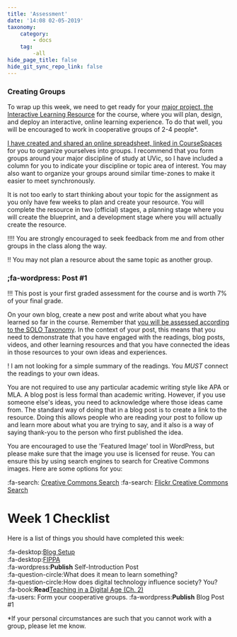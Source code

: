 ```yaml
---
title: 'Assessment'
date: '14:08 02-05-2019'
taxonomy:
    category:
        - docs
    tag:
        -all
hide_page_title: false
hide_git_sync_repo_link: false
---
```


### Creating Groups

To wrap up this week, we need to get ready for your [major project, the Interactive Learning Resource](https://edtechuvic.madland.ca/edci335/assignments) for the course, where you will plan, design, and deploy an interactive, online learning experience. To do that well, you will be encouraged to work in cooperative groups of 2-4 people*.

[I have created and shared an online spreadsheet, linked in CourseSpaces](https://coursespaces.uvic.ca/course/view.php?id=61414&section=0) for you to organize yourselves into groups. I recommend that you form groups around your major discipline of study at UVic, so I have included a column for you to indicate your discipline or topic area of interest. You may also want to organize your groups around similar time-zones to make it easier to meet synchronously.

It is not too early to start thinking about your topic for the assignment as you only have few weeks to plan and create your resource. You will complete the resource in two (official) stages, a planning stage where you will create the blueprint, and a development stage where you will actually create the resource.

!!!! You are strongly encouraged to seek feedback from me and from other groups in the class along the way.

!! You may not plan a resource about the same topic as another group.

### ;fa-wordpress: Post #1

!!! This post is your first graded assessment for the course and is worth 7% of your final grade.

On your own blog, create a new post and write about what you have learned so far in the course. Remember that [you will be assessed according to the SOLO Taxonomy](https://edtechuvic.madland.ca/edci335/assignments). In the context of your post, this means that you need to demonstrate that you have engaged with the readings, blog posts, videos, and other learning resources and that you have connected the ideas in those resources to your own ideas and experiences.

! I am not looking for a simple summary of the readings. You *MUST* connect the readings to your own ideas.

You are not required to use any particular academic writing style like APA or MLA. A blog post is less formal than academic writing. However, if you use someone else's ideas, you need to acknowledge where those ideas came from. The standard way of doing that in a blog post is to create a link to the resource. Doing this allows people who are reading your post to follow up and learn more about what you are trying to say, and it also is a way of saying thank-you to the person who first published the idea.

You are encouraged to use the 'Featured Image' tool in WordPress, but please make sure that the image you use is licensed for reuse. You can ensure this by using search engines to search for Creative Commons images. Here are some options for you:

:fa-search: [Creative Commons Search](https://search.creativecommons.org/)
:fa-search: [Flickr Creative Commons Search](https://www.flickr.com/creativecommons)

# Week 1 Checklist
Here is a list of things you should have completed this week:

:fa-desktop:[Blog Setup](http://edtechuvic.ca/edci335/wordpress)<br>
:fa-desktop:[FIPPA](https://www.oipc.bc.ca/guidance-documents/1427)<br>
:fa-wordpress:**Publish** Self-Introduction Post<br>
:fa-question-circle:What does it mean to learn something?<br>
:fa-question-circle:How does digital technology influence society? You?<br>
:fa-book:**Read**[Teaching in a Digital Age (Ch. 2)](https://opentextbc.ca/teachinginadigitalage)<br>
:fa-users: Form your cooperative groups.
:fa-wordpress:**Publish** Blog Post #1 <br>


\*If your personal circumstances are such that you cannot work with a group, please let me know.

